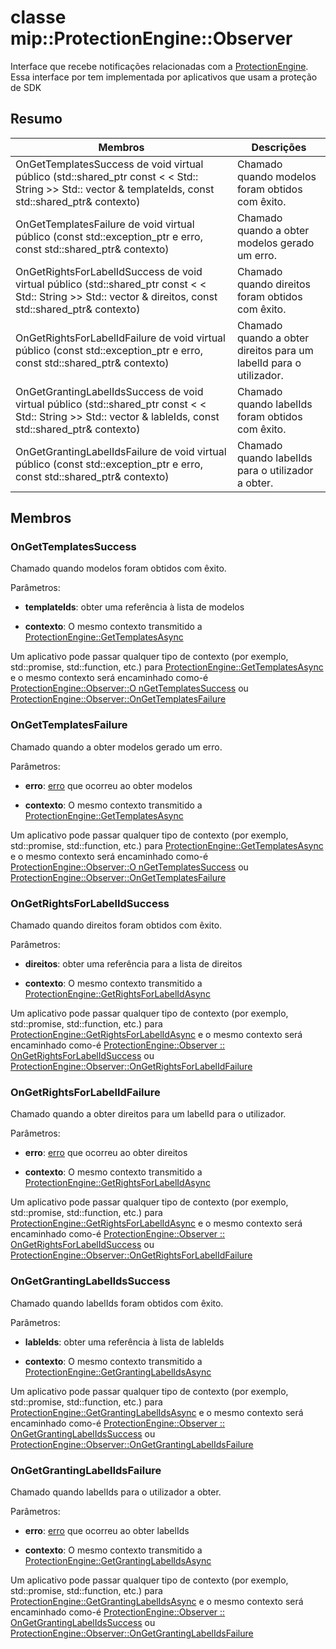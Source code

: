 # <a name="class-mipprotectionengineobserver"></a>classe mip::ProtectionEngine::Observer 
Interface que recebe notificações relacionadas com a [ProtectionEngine](class_mip_protectionengine.md).
Essa interface por tem implementada por aplicativos que usam a proteção de SDK
  
## <a name="summary"></a>Resumo
 Membros                        | Descrições                                
--------------------------------|---------------------------------------------
OnGetTemplatesSuccess de void virtual público (std::shared_ptr const < < Std:: String >> Std:: vector & templateIds, const std::shared_ptr<void>& contexto)  |  Chamado quando modelos foram obtidos com êxito.
OnGetTemplatesFailure de void virtual público (const std::exception_ptr e erro, const std::shared_ptr<void>& contexto)  |  Chamado quando a obter modelos gerado um erro.
OnGetRightsForLabelIdSuccess de void virtual público (std::shared_ptr const < < Std:: String >> Std:: vector & direitos, const std::shared_ptr<void>& contexto)  |  Chamado quando direitos foram obtidos com êxito.
OnGetRightsForLabelIdFailure de void virtual público (const std::exception_ptr e erro, const std::shared_ptr<void>& contexto)  |  Chamado quando a obter direitos para um labelId para o utilizador.
OnGetGrantingLabelIdsSuccess de void virtual público (std::shared_ptr const < < Std:: String >> Std:: vector & lableIds, const std::shared_ptr<void>& contexto)  |  Chamado quando labelIds foram obtidos com êxito.
OnGetGrantingLabelIdsFailure de void virtual público (const std::exception_ptr e erro, const std::shared_ptr<void>& contexto)  |  Chamado quando labelIds para o utilizador a obter.
  
## <a name="members"></a>Membros
  
### <a name="ongettemplatessuccess"></a>OnGetTemplatesSuccess
Chamado quando modelos foram obtidos com êxito.

Parâmetros:  
* **templateIds**: obter uma referência à lista de modelos 


* **contexto**: O mesmo contexto transmitido a [ProtectionEngine::GetTemplatesAsync](class_mip_protectionengine.md#gettemplatesasync)


Um aplicativo pode passar qualquer tipo de contexto (por exemplo, std::promise, std::function, etc.) para [ProtectionEngine::GetTemplatesAsync](class_mip_protectionengine.md#gettemplatesasync) e o mesmo contexto será encaminhado como-é [ProtectionEngine::Observer::O nGetTemplatesSuccess](class_mip_protectionengine_observer.md#ongettemplatessuccess) ou [ProtectionEngine::Observer::OnGetTemplatesFailure](class_mip_protectionengine_observer.md#ongettemplatesfailure)
  
### <a name="ongettemplatesfailure"></a>OnGetTemplatesFailure
Chamado quando a obter modelos gerado um erro.

Parâmetros:  
* **erro**: [erro](class_mip_error.md) que ocorreu ao obter modelos 


* **contexto**: O mesmo contexto transmitido a [ProtectionEngine::GetTemplatesAsync](class_mip_protectionengine.md#gettemplatesasync)


Um aplicativo pode passar qualquer tipo de contexto (por exemplo, std::promise, std::function, etc.) para [ProtectionEngine::GetTemplatesAsync](class_mip_protectionengine.md#gettemplatesasync) e o mesmo contexto será encaminhado como-é [ProtectionEngine::Observer::O nGetTemplatesSuccess](class_mip_protectionengine_observer.md#ongettemplatessuccess) ou [ProtectionEngine::Observer::OnGetTemplatesFailure](class_mip_protectionengine_observer.md#ongettemplatesfailure)
  
### <a name="ongetrightsforlabelidsuccess"></a>OnGetRightsForLabelIdSuccess
Chamado quando direitos foram obtidos com êxito.

Parâmetros:  
* **direitos**: obter uma referência para a lista de direitos 


* **contexto**: O mesmo contexto transmitido a [ProtectionEngine::GetRightsForLabelIdAsync](class_mip_protectionengine.md#getrightsforlabelidasync)


Um aplicativo pode passar qualquer tipo de contexto (por exemplo, std::promise, std::function, etc.) para [ProtectionEngine::GetRightsForLabelIdAsync](class_mip_protectionengine.md#getrightsforlabelidasync) e o mesmo contexto será encaminhado como-é [ProtectionEngine::Observer :: OnGetRightsForLabelIdSuccess](class_mip_protectionengine_observer.md#ongetrightsforlabelidsuccess) ou [ProtectionEngine::Observer::OnGetRightsForLabelIdFailure](class_mip_protectionengine_observer.md#ongetrightsforlabelidfailure)
  
### <a name="ongetrightsforlabelidfailure"></a>OnGetRightsForLabelIdFailure
Chamado quando a obter direitos para um labelId para o utilizador.

Parâmetros:  
* **erro**: [erro](class_mip_error.md) que ocorreu ao obter direitos 


* **contexto**: O mesmo contexto transmitido a [ProtectionEngine::GetRightsForLabelIdAsync](class_mip_protectionengine.md#getrightsforlabelidasync)


Um aplicativo pode passar qualquer tipo de contexto (por exemplo, std::promise, std::function, etc.) para [ProtectionEngine::GetRightsForLabelIdAsync](class_mip_protectionengine.md#getrightsforlabelidasync) e o mesmo contexto será encaminhado como-é [ProtectionEngine::Observer :: OnGetRightsForLabelIdSuccess](class_mip_protectionengine_observer.md#ongetrightsforlabelidsuccess) ou [ProtectionEngine::Observer::OnGetRightsForLabelIdFailure](class_mip_protectionengine_observer.md#ongetrightsforlabelidfailure)
  
### <a name="ongetgrantinglabelidssuccess"></a>OnGetGrantingLabelIdsSuccess
Chamado quando labelIds foram obtidos com êxito.

Parâmetros:  
* **lableIds**: obter uma referência à lista de lableIds 


* **contexto**: O mesmo contexto transmitido a [ProtectionEngine::GetGrantingLabelIdsAsync](class_mip_protectionengine.md#getgrantinglabelidsasync)


Um aplicativo pode passar qualquer tipo de contexto (por exemplo, std::promise, std::function, etc.) para [ProtectionEngine::GetGrantingLabelIdsAsync](class_mip_protectionengine.md#getgrantinglabelidsasync) e o mesmo contexto será encaminhado como-é [ProtectionEngine::Observer :: OnGetGrantingLabelIdsSuccess](class_mip_protectionengine_observer.md#ongetgrantinglabelidssuccess) ou [ProtectionEngine::Observer::OnGetGrantingLabelIdsFailure](class_mip_protectionengine_observer.md#ongetgrantinglabelidsfailure)
  
### <a name="ongetgrantinglabelidsfailure"></a>OnGetGrantingLabelIdsFailure
Chamado quando labelIds para o utilizador a obter.

Parâmetros:  
* **erro**: [erro](class_mip_error.md) que ocorreu ao obter labelIds 


* **contexto**: O mesmo contexto transmitido a [ProtectionEngine::GetGrantingLabelIdsAsync](class_mip_protectionengine.md#getgrantinglabelidsasync)


Um aplicativo pode passar qualquer tipo de contexto (por exemplo, std::promise, std::function, etc.) para [ProtectionEngine::GetGrantingLabelIdsAsync](class_mip_protectionengine.md#getgrantinglabelidsasync) e o mesmo contexto será encaminhado como-é [ProtectionEngine::Observer :: OnGetGrantingLabelIdsSuccess](class_mip_protectionengine_observer.md#ongetgrantinglabelidssuccess) ou [ProtectionEngine::Observer::OnGetGrantingLabelIdsFailure](class_mip_protectionengine_observer.md#ongetgrantinglabelidsfailure)